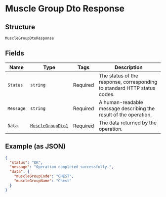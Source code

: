 
# Muscle Group Dto Response

## Structure

`MuscleGroupDtoResponse`

## Fields

| Name | Type | Tags | Description |
|  --- | --- | --- | --- |
| `Status` | `string` | Required | The status of the response, corresponding to standard HTTP status codes. |
| `Message` | `string` | Required | A human-readable message describing the result of the operation. |
| `Data` | [`MuscleGroupDto1`](../../doc/models/muscle-group-dto-1.md) | Required | The data returned by the operation. |

## Example (as JSON)

```json
{
  "status": "OK",
  "message": "Operation completed successfully.",
  "data": {
    "muscleGroupCode": "CHEST",
    "muscleGroupName": "Chest"
  }
}
```

